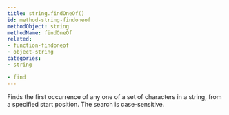 ```yaml
---
title: string.findOneOf()
id: method-string-findoneof
methodObject: string
methodName: findOneOf
related:
- function-findoneof
- object-string
categories:
- string

- find
---
```


Finds the first occurrence of any one of a set of characters
in a string, from a specified start position. The search is
case-sensitive.
